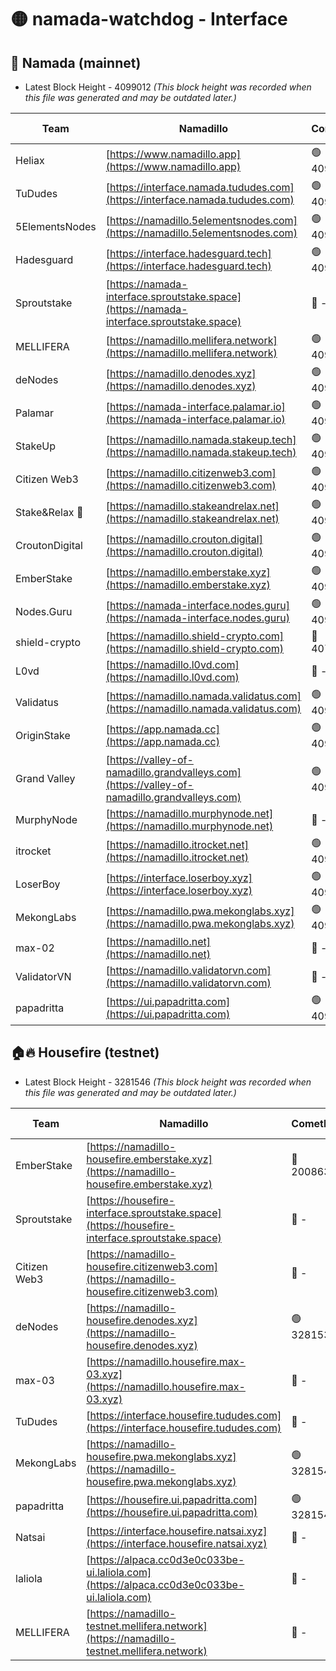 # 🟡 namada-watchdog - Interface

## 🚀 Namada (mainnet)
- Latest Block Height - 4099012 *(This block height was recorded when this file was generated and may be outdated later.)*

| Team | Namadillo | CometBFT | Indexer | MASP Indexer |
|-|-|-|-|-|
| Heliax | [https://www.namadillo.app](https://www.namadillo.app) | 🟢 4098982 | 🟢 4098982 | 🟢 4098962 |
| TuDudes | [https://interface.namada.tududes.com](https://interface.namada.tududes.com) | 🟢 4098983 | 🟢 4098982 | 🟢 4098962 |
| 5ElementsNodes | [https://namadillo.5elementsnodes.com](https://namadillo.5elementsnodes.com) | 🟢 4098983 | 🟢 4098983 | 🟢 4098962 |
| Hadesguard | [https://interface.hadesguard.tech](https://interface.hadesguard.tech) | 🟢 4098984 | 🟢 4098983 | 🟢 4098962 |
| Sproutstake | [https://namada-interface.sproutstake.space](https://namada-interface.sproutstake.space) | 🔴 - | 🔴 3738134 | 🔴 - |
| MELLIFERA | [https://namadillo.mellifera.network](https://namadillo.mellifera.network) | 🟢 4098988 | 🟢 4098988 | 🔴 3765769 |
| deNodes | [https://namadillo.denodes.xyz](https://namadillo.denodes.xyz) | 🟢 4098988 | 🟢 4098988 | 🟢 4098962 |
| Palamar | [https://namada-interface.palamar.io](https://namada-interface.palamar.io) | 🟢 4098989 | 🟢 4098989 | 🟢 4098962 |
| StakeUp | [https://namadillo.namada.stakeup.tech](https://namadillo.namada.stakeup.tech) | 🟢 4098990 | 🟢 4098990 | 🟢 4098962 |
| Citizen Web3 | [https://namadillo.citizenweb3.com](https://namadillo.citizenweb3.com) | 🟢 4098990 | 🟢 4098989 | 🟢 4098962 |
| Stake&Relax 🦥 | [https://namadillo.stakeandrelax.net](https://namadillo.stakeandrelax.net) | 🟢 4098991 | 🟢 4098991 | 🔴 3765769 |
| CroutonDigital | [https://namadillo.crouton.digital](https://namadillo.crouton.digital) | 🟢 4098992 | 🟢 4098992 | 🟢 4098962 |
| EmberStake | [https://namadillo.emberstake.xyz](https://namadillo.emberstake.xyz) | 🟢 4098992 | 🟢 4098992 | 🟢 4098962 |
| Nodes.Guru | [https://namada-interface.nodes.guru](https://namada-interface.nodes.guru) | 🟢 4098993 | 🟢 4098993 | 🟢 4098962 |
| shield-crypto | [https://namadillo.shield-crypto.com](https://namadillo.shield-crypto.com) | 🔴 4070647 | 🔴 - | 🔴 - |
| L0vd | [https://namadillo.l0vd.com](https://namadillo.l0vd.com) | 🔴 - | 🔴 - | 🔴 - |
| Validatus | [https://namadillo.namada.validatus.com](https://namadillo.namada.validatus.com) | 🟢 4099000 | 🟢 4099000 | 🔴 3819812 |
| OriginStake | [https://app.namada.cc](https://app.namada.cc) | 🟢 4099001 | 🟢 4099001 | 🟢 4098962 |
| Grand Valley | [https://valley-of-namadillo.grandvalleys.com](https://valley-of-namadillo.grandvalleys.com) | 🟢 4099002 | 🟢 4099002 | 🟢 4098962 |
| MurphyNode | [https://namadillo.murphynode.net](https://namadillo.murphynode.net) | 🔴 - | 🔴 - | 🔴 - |
| itrocket | [https://namadillo.itrocket.net](https://namadillo.itrocket.net) | 🟢 4099004 | 🟢 4099004 | 🟢 4098962 |
| LoserBoy | [https://interface.loserboy.xyz](https://interface.loserboy.xyz) | 🟢 4099005 | 🟢 4099005 | 🟢 4098962 |
| MekongLabs | [https://namadillo.pwa.mekonglabs.xyz](https://namadillo.pwa.mekonglabs.xyz) | 🟢 4099005 | 🟢 4099005 | 🟢 4098962 |
| max-02 | [https://namadillo.net](https://namadillo.net) | 🔴 - | 🔴 - | 🔴 - |
| ValidatorVN | [https://namadillo.validatorvn.com](https://namadillo.validatorvn.com) | 🔴 - | 🔴 - | 🔴 - |
| papadritta | [https://ui.papadritta.com](https://ui.papadritta.com) | 🟢 4099012 | 🟢 4099011 | 🟢 4098962 |

## 🏠🔥 Housefire (testnet)
- Latest Block Height - 3281546 *(This block height was recorded when this file was generated and may be outdated later.)*

| Team | Namadillo | CometBFT | Indexer | MASP Indexer |
|-|-|-|-|-|
| EmberStake | [https://namadillo-housefire.emberstake.xyz](https://namadillo-housefire.emberstake.xyz) | 🔴 2008636 | 🔴 - | 🔴 - |
| Sproutstake | [https://housefire-interface.sproutstake.space](https://housefire-interface.sproutstake.space) | 🔴 - | 🔴 - | 🔴 - |
| Citizen Web3 | [https://namadillo-housefire.citizenweb3.com](https://namadillo-housefire.citizenweb3.com) | 🔴 - | 🔴 - | 🔴 - |
| deNodes | [https://namadillo-housefire.denodes.xyz](https://namadillo-housefire.denodes.xyz) | 🟢 3281536 | 🟢 3281536 | 🔴 3279186 |
| max-03 | [https://namadillo.housefire.max-03.xyz](https://namadillo.housefire.max-03.xyz) | 🔴 - | 🔴 - | 🔴 - |
| TuDudes | [https://interface.housefire.tududes.com](https://interface.housefire.tududes.com) | 🔴 - | 🔴 - | 🔴 - |
| MekongLabs | [https://namadillo-housefire.pwa.mekonglabs.xyz](https://namadillo-housefire.pwa.mekonglabs.xyz) | 🟢 3281546 | 🟢 3281546 | 🔴 3279186 |
| papadritta | [https://housefire.ui.papadritta.com](https://housefire.ui.papadritta.com) | 🟢 3281546 | 🟢 3281546 | 🔴 3279186 |
| Natsai | [https://interface.housefire.natsai.xyz](https://interface.housefire.natsai.xyz) | 🔴 - | 🔴 - | 🔴 - |
| laliola | [https://alpaca.cc0d3e0c033be-ui.laliola.com](https://alpaca.cc0d3e0c033be-ui.laliola.com) | 🔴 - | 🔴 - | 🔴 - |
| MELLIFERA | [https://namadillo-testnet.mellifera.network](https://namadillo-testnet.mellifera.network) | 🔴 - | 🔴 2778001 | 🔴 2607259 |

